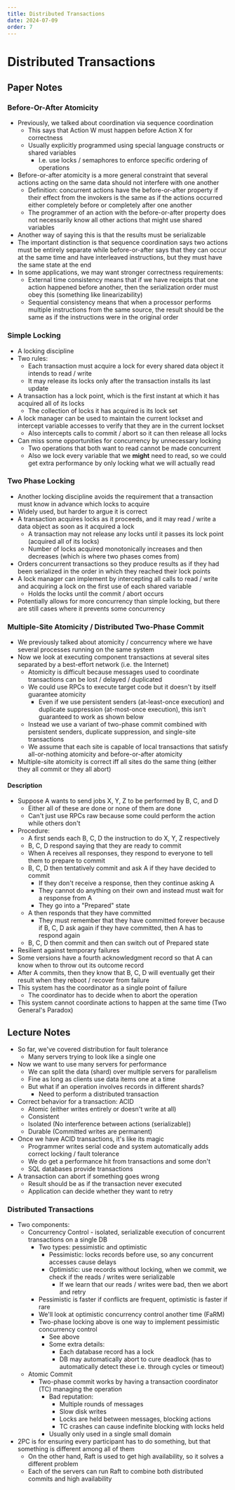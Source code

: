 ```yaml
---
title: Distributed Transactions
date: 2024-07-09
order: 7
---
```


# Distributed Transactions

## Paper Notes

### Before-Or-After Atomicity

- Previously, we talked about coordination via sequence coordination
  - This says that Action W must happen before Action X for correctness
  - Usually explicitly programmed using special language constructs or shared variables
    - I.e. use locks / semaphores to enforce specific ordering of operations
- Before-or-after atomicity is a more general constraint that several actions acting on the same data should not interfere with one another
  - Definition: concurrent actions have the before-or-after property if their effect from the invokers is the same as if the actions occurred either completely before or completely after one another
  - The programmer of an action with the before-or-after property does not necessarily know all other actions that might use shared variables
- Another way of saying this is that the results must be serializable
- The important distinction is that sequence coordination says two actions must be entirely separate while before-or-after says that they can occur at the same time and have interleaved instructions, but they must have the same state at the end
- In some applications, we may want stronger correctness requirements:
  - External time consistency means that if we have receipts that one action happened before another, then the serialization order must obey this (something like linearizability)
  - Sequential consistency means that when a processor performs multiple instructions from the same source, the result should be the same as if the instructions were in the original order

### Simple Locking

- A locking discipline
- Two rules:
  - Each transaction must acquire a lock for every shared data object it intends to read / write
  - It may release its locks only after the transaction installs its last update
- A transaction has a lock point, which is the first instant at which it has acquired all of its locks
  - The collection of locks it has acquired is its lock set
- A lock manager can be used to maintain the current lockset and intercept variable accesses to verify that they are in the current lockset
  - Also intercepts calls to commit / abort so it can then release all locks
- Can miss some opportunities for concurrency by unnecessary locking
  - Two operations that both want to read cannot be made concurrent
  - Also we lock every variable that we **might** need to read, so we could get extra performance by only locking what we will actually read

### Two Phase Locking

- Another locking discipline avoids the requirement that a transaction must know in advance which locks to acquire
- Widely used, but harder to argue it is correct
- A transaction acquires locks as it proceeds, and it may read / write a data object as soon as it acquired a lock
  - A transaction may not release any locks until it passes its lock point (acquired all of its locks)
  - Number of locks acquired monotonically increases and then decreases (which is where two phases comes from)
- Orders concurrent transactions so they produce results as if they had been serialized in the order in which they reached their lock points
- A lock manager can implement by intercepting all calls to read / write and acquiring a lock on the first use of each shared variable
  - Holds the locks until the commit / abort occurs
- Potentially allows for more concurrency than simple locking, but there are still cases where it prevents some concurrency

### Multiple-Site Atomicity / Distributed Two-Phase Commit

- We previously talked about atomicity / concurrency where we have several processes running on the same system
- Now we look at executing component transactions at several sites separated by a best-effort network (i.e. the Internet)
  - Atomicity is difficult because messages used to coordinate transactions can be lost / delayed / duplicated
  - We could use RPCs to execute target code but it doesn't by itself guarantee atomicity
    - Even if we use persistent senders (at-least-once execution) and duplicate suppression (at-most-once execution), this isn't guaranteed to work as shown below
  - Instead we use a variant of two-phase commit combined with persistent senders, duplicate suppression, and single-site transactions
  - We assume that each site is capable of local transactions that satisfy all-or-nothing atomicity and before-or-after atomicity
- Multiple-site atomicity is correct iff all sites do the same thing (either they all commit or they all abort)

#### Description

- Suppose A wants to send jobs X, Y, Z to be performed by B, C, and D
  - Either all of these are done or none of them are done
  - Can't just use RPCs raw because some could perform the action while others don't
- Procedure:
  - A first sends each B, C, D the instruction to do X, Y, Z respectively
  - B, C, D respond saying that they are ready to commit
  - When A receives all responses, they respond to everyone to tell them to prepare to commit
  - B, C, D then tentatively commit and ask A if they have decided to commit
    - If they don't receive a response, then they continue asking A
    - They cannot do anything on their own and instead must wait for a response from A
    - They go into a "Prepared" state
  - A then responds that they have committed
    - They must remember that they have committed forever because if B, C, D ask again if they have committed, then A has to respond again
  - B, C, D then commit and then can switch out of Prepared state
- Resilient against temporary failures
- Some versions have a fourth acknowledgment record so that A can know when to throw out its outcome record
- After A commits, then they know that B, C, D will eventually get their result when they reboot / recover from failure
- This system has the coordinator as a single point of failure
  - The coordinator has to decide when to abort the operation
- This system cannot coordinate actions to happen at the same time (Two General's Paradox)

## Lecture Notes

- So far, we've covered distribution for fault tolerance
  - Many servers trying to look like a single one
- Now we want to use many servers for performance
  - We can split the data (shard) over multiple servers for parallelism
  - Fine as long as clients use data items one at a time
  - But what if an operation involves records in different shards?
    - Need to perform a distributed transaction
- Correct behavior for a transaction: ACID
  - Atomic (either writes entirely or doesn't write at all)
  - Consistent
  - Isolated (No interference between actions (serializable))
  - Durable (Committed writes are permanent)
- Once we have ACID transactions, it's like its magic
  - Programmer writes serial code and system automatically adds correct locking / fault tolerance
  - We do get a performance hit from transactions and some don't
  - SQL databases provide transactions
- A transaction can abort if something goes wrong
  - Result should be as if the transaction never executed
  - Application can decide whether they want to retry

### Distributed Transactions

- Two components:
  - Concurrency Control - isolated, serializable execution of concurrent transactions on a single DB
    - Two types: pessimistic and optimistic
      - Pessimistic: locks records before use, so any concurrent accesses cause delays
      - Optimistic: use records without locking, when we commit, we check if the reads / writes were serializable
        - If we learn that our reads / writes were bad, then we abort and retry
    - Pessimistic is faster if conflicts are frequent, optimistic is faster if rare
    - We'll look at optimistic concurrency control another time (FaRM)
    - Two-phase locking above is one way to implement pessimistic concurrency control
      - See above
      - Some extra details:
        - Each database record has a lock
        - DB may automatically abort to cure deadlock (has to automatically detect these i.e. through cycles or timeout)
  - Atomic Commit
    - Two-phase commit works by having a transaction coordinator (TC) managing the operation
      - Bad reputation:
        - Multiple rounds of messages
        - Slow disk writes
        - Locks are held between messages, blocking actions
        - TC crashes can cause indefinite blocking with locks held
      - Usually only used in a single small domain
- 2PC is for ensuring every participant has to do something, but that something is different among all of them
  - On the other hand, Raft is used to get high availability, so it solves a different problem
  - Each of the servers can run Raft to combine both distributed commits and high availability
